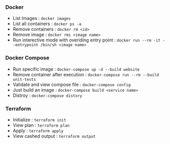 ### Docker
- List Images : `docker images`
- List all containers : `docker ps -a`
- Remove containers : `docker rm <id>`
- Remove image : `docker rmi <image name>`
- Run interective mode with overiding entry point : `docker run --rm -it --entrypoint /bin/sh <image name>`

### Docker Compose
- Run specific image : `docker-compose up -d --build website`
- Remove container after execution : `docker-compose run --rm --build unit-tests`
- Validate and view compose file : `docker-compose config`
- Just build an image : `docker-compose build <service name>`
- Distroy : `docker-compose distory`

### Terraform
- Initialize : `terraform init`
- View plan : `terraform plan`
- Apply : `terraform apply`
- View cashed output : `terraform output`

